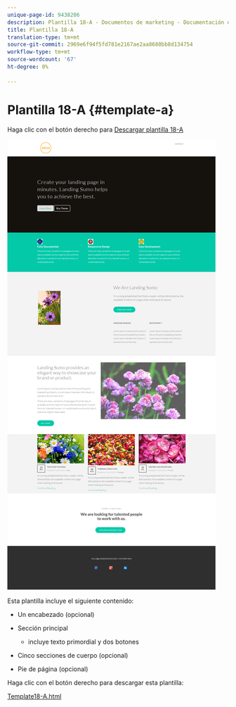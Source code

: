 ```yaml
---
unique-page-id: 9438206
description: Plantilla 18-A - Documentos de marketing - Documentación del producto
title: Plantilla 18-A
translation-type: tm+mt
source-git-commit: 2969e6f94f5fd781e2167ae2aa8680bb8d134754
workflow-type: tm+mt
source-wordcount: '67'
ht-degree: 0%

---
```



# Plantilla 18-A {#template-a}

Haga clic con el botón derecho para [Descargar plantilla 18-A](http://docs.marketo.com/download/attachments/9438206/template-18a.html?version=1&amp;modificationdate=1439843149000&amp;api=v2)

![](assets/image2015-8-17-17-3a57-3a23.png)

Esta plantilla incluye el siguiente contenido:

* Un encabezado (opcional)
* Sección principal

   * incluye texto primordial y dos botones

* Cinco secciones de cuerpo (opcional)
* Pie de página (opcional)

Haga clic con el botón derecho para descargar esta plantilla:

[Template18-A.html](http://docs.marketo.com/download/attachments/9438206/template-18a.html?version=1&amp;modificationdate=1439843149000&amp;api=v2)
